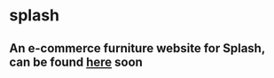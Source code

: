 # splash

<h2>An e-commerce furniture website for Splash, can be found <a href="www.splash-furniture.com">here</a> soon</h2>
